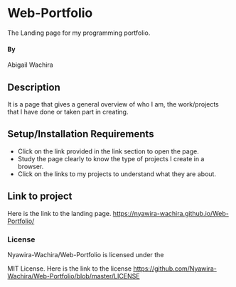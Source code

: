 # Web-Portfolio
The Landing page for my programming portfolio.
#### By
Abigail Wachira
## Description
It is a page that gives a general overview of who I am, the work/projects that I have done or taken part in creating.
## Setup/Installation Requirements
* Click on the link provided in the link section to open the page.
* Study the page clearly to know the type of projects I create in a browser.
* Click on the links to my projects to understand what they are about.
## Link to project
Here is the link to the landing page.
https://nyawira-wachira.github.io/Web-Portfolio/
### License
Nyawira-Wachira/Web-Portfolio is licensed under the

MIT License.
 Here is the link to the license
https://github.com/Nyawira-Wachira/Web-Portfolio/blob/master/LICENSE
  
